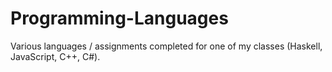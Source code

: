 # Programming-Languages
Various languages / assignments completed for one of my classes (Haskell, JavaScript, C++, C#).
